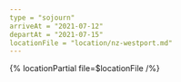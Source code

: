 ```yaml
---
type = "sojourn"
arriveAt = "2021-07-12"
departAt = "2021-07-15"
locationFile = "location/nz-westport.md"
---
```


{% locationPartial file=$locationFile /%}
